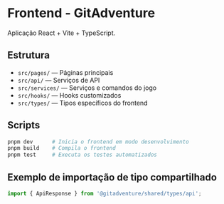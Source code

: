 # Frontend - GitAdventure

Aplicação React + Vite + TypeScript.

## Estrutura

- `src/pages/` — Páginas principais
- `src/api/` — Serviços de API
- `src/services/` — Serviços e comandos do jogo
- `src/hooks/` — Hooks customizados
- `src/types/` — Tipos específicos do frontend

## Scripts

```bash
pnpm dev      # Inicia o frontend em modo desenvolvimento
pnpm build    # Compila o frontend
pnpm test     # Executa os testes automatizados
```

## Exemplo de importação de tipo compartilhado

```ts
import { ApiResponse } from '@gitadventure/shared/types/api';
``` 